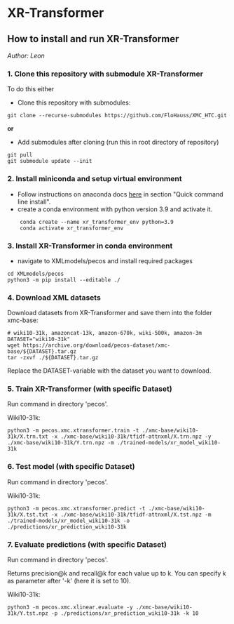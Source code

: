# XR-Transformer
## How to install and run XR-Transformer
*Author: Leon*

### 1. Clone this repository with submodule XR-Transformer
To do this either

- Clone this repository with submodules:
``` 
git clone --recurse-submodules https://github.com/FloHauss/XMC_HTC.git
```
**or** 
- Add submodules after cloning (run this in root directory of repository)
```
git pull
git submodule update --init
```

### 2. Install miniconda and setup virtual environment
- Follow instructions on anaconda docs [here](https://docs.anaconda.com/free/miniconda/index.html) in section "Quick command line install". 
- create a conda environment with python version 3.9 and activate it.
```
    conda create --name xr_transformer_env python=3.9
    conda activate xr_transformer_env
```

### 3. Install XR-Transformer in conda environment
- navigate to XMLmodels/pecos and install required packages
```
cd XMLmodels/pecos
python3 -m pip install --editable ./
```

### 4. Download XML datasets
Download datasets from XR-Transformer and save them into the folder xmc-base:
```
# wiki10-31k, amazoncat-13k, amazon-670k, wiki-500k, amazon-3m
DATASET="wiki10-31k"
wget https://archive.org/download/pecos-dataset/xmc-base/${DATASET}.tar.gz
tar -zxvf ./${DATASET}.tar.gz
```

Replace the DATASET-variable with the dataset you want to download. 

### 5. Train XR-Transformer (with specific Dataset)
Run command in directory 'pecos'.

Wiki10-31k:
```
python3 -m pecos.xmc.xtransformer.train -t ./xmc-base/wiki10-31k/X.trn.txt -x ./xmc-base/wiki10-31k/tfidf-attnxml/X.trn.npz -y ./xmc-base/wiki10-31k/Y.trn.npz -m ./trained-models/xr_model_wiki10-31k
```

### 6. Test model (with specific Dataset)
Run command in directory 'pecos'.

Wiki10-31k:
```
python3 -m pecos.xmc.xtransformer.predict -t ./xmc-base/wiki10-31k/X.tst.txt -x ./xmc-base/wiki10-31k/tfidf-attnxml/X.tst.npz -m ./trained-models/xr_model_wiki10-31k -o ./predictions/xr_prediction_wiki10-31k
```

### 7. Evaluate predictions (with specific Dataset)
Run command in directory 'pecos'.

Returns precision@k and recall@k for each value up to k. You can specify k as parameter after '-k' (here it is set to 10).

Wiki10-31k:
```
python3 -m pecos.xmc.xlinear.evaluate -y ./xmc-base/wiki10-31k/Y.tst.npz -p ./predictions/xr_prediction_wiki10-31k -k 10
```


